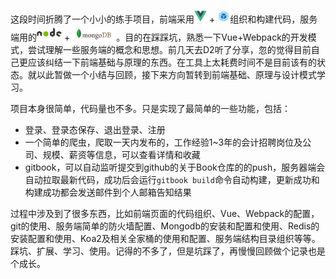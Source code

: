 这段时间折腾了一个小小的练手项目，前端采用<img src="../assets/images/4-0-0.png" width="20" alt="vue"/> + <img src="../assets/images/4-0-1.svg" width="20" alt="webpack"/>组织和构建代码，服务端用的<img src="../assets/images/4-0-2.jpeg" width="40" alt="nodejs"/> + <img src="../assets/images/4-0-3.jpg" width="70" alt="mongodb.jpg"/>。目的在踩踩坑，熟悉一下Vue+Webpack的开发模式，尝试理解一些服务端的概念和思想。前几天去D2听了分享，忽的觉得目前自己更应该纠结一下前端基础与原理的东西。在工具上太耗费时间不是目前该有的状态。就以此暂做一个小结与回顾，接下来方向暂转到前端基础、原理与设计模式学习。

项目本身很简单，代码量也不多。只是实现了最简单的一些功能，包括：

- 登录、登录态保存、退出登录、注册
- 一个简单的爬虫，爬取一天内发布的，工作经验1~3年的会计招聘岗位及公司、规模、薪资等信息，可以查看详情和收藏
- gitbook，可以自动监听提交到github的关于Book仓库的的push，服务器端会自动拉取最新代码，成功后会运行`gitbook build`命令自动构建，更新成功和构建成功都会发送邮件到个人邮箱告知结果

过程中涉及到了很多东西，比如前端页面的代码组织、Vue、Webpack的配置，git的使用、服务端简单的防火墙配置、Mongodb的安装和配置和使用、Redis的安装配置和使用、Koa2及相关全家桶的使用和配置、服务端结构目录组织等等。踩坑、扩展、学习、使用。记得的不多了，但是坑踩了，再慢慢回顾做个记录也是个成长。